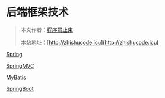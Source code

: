 # 后端框架技术

> 本文作者：[程序员止束]()
>
> 本站地址：[http://zhishucode.icu](http://zhishucode.icu)



[Spring](Spring.md)

[SpringMVC](SpringMVC.md)

[MyBatis](MyBatis.md)

[SpringBoot](SpringBoot.md)






